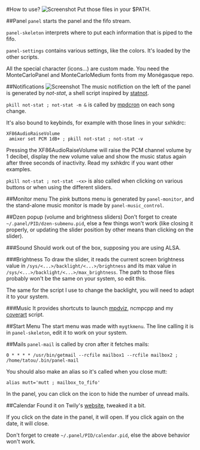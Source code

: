 #How to use?
![Screenshot](https://raw.github.com/tatou-tatou/dotfiles/master/.panel/Previews/pixeldots.gif)
Put those files in your $PATH.

##Panel
`panel` starts the panel and the fifo stream.

`panel-skeleton` interprets where to put each information that is piped to the fifo.

`panel-settings` contains various settings, like the colors. It's loaded by the other scripts.

All the special character (icons...) are custom made. You need the MonteCarloPanel and MonteCarloMedium fonts from my Monégasque repo.

##Notifications
![Screenshot](https://raw.github.com/tatou-tatou/dotfiles/master/.panel/Previews/notstat.gif)
The music notifiction on the left of the panel is generated by *not-stat*, a shell script inspired by [statnot](https://github.com/halhen/statnot).

`pkill not-stat ; not-stat -m &` is called by [mpdcron](https://bbs.archlinux.org/viewtopic.php?pid=1354247) on each song change.

It's also bound to keybinds, for example with those lines in your sxhkdrc:

    XF86AudioRaiseVolume
     amixer set PCM 1dB+ ; pkill not-stat ; not-stat -v

Pressing the XF86AudioRaiseVolume will raise the PCM channel volume by 1 decibel, display the new volume value and show the music status again after three seconds of inactivity.
Read my sxhkdrc if you want other examples.

`pkill not-stat ; not-stat -<x>` is also called when clicking on various buttons or when using the different sliders.

##Monitor menu
The pink buttons menu is generated by `panel-monitor`, and the stand-alone music monitor is made by `panel-music_control`.

##Dzen popup (volume and brightness sliders)
Don't forget to create `~/.panel/PID/dzen-submenu.pid`, else a few things won't work (like closing it properly, or updating the slider position by other means than clicking on the slider).

###Sound
Should work out of the box, supposing you are using ALSA.

###Brightness
To draw the slider, it reads the current screen brightness value in `/sys/<...>/backlight/<...>/brightness` and its max value in `/sys/<...>/backlight/<...>/max_brightness`. The path to those files probably won't be the same on your system, so edit this.

The same for the script I use to change the backlight, you will need to adapt it to your system.


###Music
It provides shortcuts to launch [mpdviz](https://github.com/neeee/mpdviz), ncmpcpp and my [coverart](https://github.com/tatou-tatou/dotfiles/blob/master/.bin/coverart) script.

##Start Menu
The start menu was made with `mygtkmenu`. The line calling it is in `panel-skeleton`, edit it to work on your system.

##Mails
`panel-mail` is called by cron after it fetches mails:

    0 * * * * /usr/bin/getmail --rcfile mailbox1 --rcfile mailbox2 ; /home/tatou/.bin/panel-mail

You should also make an alias so it's called when you close mutt:

    alias mutt='mutt ; mailbox_to_fifo'

In the panel, you can click on the icon to hide the number of unread mails.

##Calendar
Found it on Twily's [website](twily.info), tweaked it a bit.

If you click on the date in the panel, it will open. If you click again on the date, it will close.

Don't forget to create `~/.panel/PID/calendar.pid`, else the above behavior won't work.
